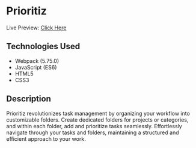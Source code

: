 # Prioritiz
Live Preview: [Click Here](https://zeronicc.github.io/Prioritiz/)
## Technologies Used

* Webpack (5.75.0)
* JavaScript (ES6)
* HTML5
* CSS3

## Description
Prioritiz revolutionizes task management by organizing your workflow into customizable folders. Create dedicated folders for projects or categories, and within each folder, add and prioritize tasks seamlessly. Effortlessly navigate through your tasks and folders, maintaining a structured and efficient approach to your work. 
